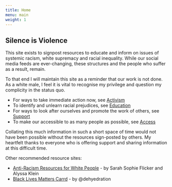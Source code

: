 ```yaml
---
title: Home
menu: main
weight: 1
---
```

## Silence is Violence

This site exists to signpost resources to educate and inform on issues of systemic racism, white supremacy and racial inequality. While our social media feeds are ever-changing, these structures and the people who suffer as a result, remain.

To that end I will maintain this site as a reminder that our work is not done. As a white male, I feel it is vital to recognise my privilege and question my complicity in the status quo.

* For ways to take immediate action now, see [Activism](/activism)
* To identify and unlearn racial prejudices, see [Education](/education)
* For ways to look after ourselves and promote the work of others, see [Support](/support)
* To make our accessible to as many people as possible, see [Access](/access)

Collating this much information in such a short space of time would not have been possible without the resources sign-posted by others. My heartfelt thanks to everyone who is offering support and sharing information at this difficult time.

Other recommended resource sites:

* [Anti-Racism Resources for White People](https://docs.google.com/document/d/1BRlF2_zhNe86SGgHa6-VlBO-QgirITwCTugSfKie5Fs/preview?pru=AAABcqXDFk8*k2XtXlIJSVskFy2Dhz1RCQ) - by Sarah Sophie Flicker and Alyssa Klein
* [Black Lives Matters Carrd](https://blacklivesmatters.carrd.co/#) - by @dehyedration